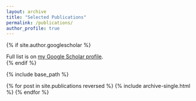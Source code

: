 ```yaml
---
layout: archive
title: "Selected Publications"
permalink: /publications/
author_profile: true
---
```


{% if site.author.googlescholar %}
  <div class="wordwrap">Full list is on <a href="{{site.author.googlescholar}}">my Google Scholar profile</a>.</div>
{% endif %}

{% include base_path %}

{% for post in site.publications reversed %}
  {% include archive-single.html %}
{% endfor %}
